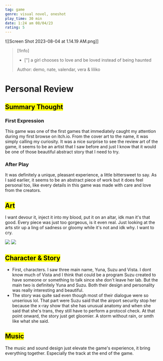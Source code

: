 ```yaml
---
tag: game
genre: visual novel, oneshot
play_time: 30 min
date: 1:24 am 08/04/23
rating: 5
---
```



![[Screen Shot 2023-08-04 at 1.14.19 AM.png]]

> [!Info]
> - ["] a girl chooses to love and be loved instead of being haunted  
> 
> Author: demo, nate, valendar, vera & liliko



# Personal Review

## <mark class="hltr-l-green">Summary Thought</mark>

### First Expression 
This game was one of the first games that immediately caught my attention during my first browse on itch.io. From the cover art to the name, it was simply calling my curiosity. It was a nice surprise to see the review art of the game, it seems to be an artist that I saw before and just I know that it would be one of those beautiful abstract story that I need to try.

### After Play
It was definitely a unique, pleasant experience, a little bittersweet to say. As I said earlier, it seems to be an abstract piece of work but it does feel personal too, like every details in this game was made with care and love from the creators.

## <mark class="hltr-yellow">Art</mark>
I want devour it, inject it into my blood, put it on an altar, idk man it's that good. Every piece was just too gorgeous, is it even real. Just looking at the arts stir up a ling of sadness or gloomy while it's not and idk why. I want to cry.

![](https://img.itch.zone/aW1hZ2UvMjE3NDk1MC8xMjg0NDY4Ni5wbmc=/original/RdsajF.png)
![](https://img.itch.zone/aW1hZ2UvMjE3NDk1MC8xMjg0NDczMS5wbmc=/original/F59mAE.png)

## <mark class="hltr-purple">Character & Story</mark>
- First, characters. I saw three main name, Yuna, Suzu and Vista. I dont know much of Vista and I think that could be a program Suzu created to have someone or something to talk since she don't leave her lab. But the main two is definitely Yuna and Suzu. Both their design and personality was really interesting and beautiful. 
- The story was quite sad even though most of their dialogue were so unserious lol. That part were Suzu said that the airport security stop her because the x-ray show that she has unusual anatomy and when she said that she's trans, they still have to perform a protocol check. At that point onward, the story just get gloomier. A storm without rain, or smth like what she said.  

## <mark class="hltr-blue">Music</mark>
The music and sound design just elevate the game's experience, it bring everything together. Especially the track at the end of the game.